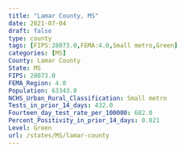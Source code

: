 ```yaml
---
title: "Lamar County, MS"
date: 2021-07-04
draft: false
type: county
tags: [FIPS:28073.0,FEMA:4.0,Small metro,Green]
categories: [MS]
County: Lamar County
State: MS
FIPS: 28073.0
FEMA_Region: 4.0
Population: 63343.0
NCHS_Urban_Rural_Classification: Small metro
Tests_in_prior_14_days: 432.0
Fourteen_day_test_rate_per_100000: 682.0
Percent_Positivity_in_prior_14_days: 0.021
Level: Green
url: /states/MS/lamar-county
---
```



